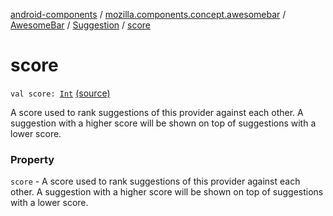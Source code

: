 [android-components](../../../index.md) / [mozilla.components.concept.awesomebar](../../index.md) / [AwesomeBar](../index.md) / [Suggestion](index.md) / [score](./score.md)

# score

`val score: `[`Int`](https://kotlinlang.org/api/latest/jvm/stdlib/kotlin/-int/index.html) [(source)](https://github.com/mozilla-mobile/android-components/blob/master/components/concept/awesomebar/src/main/java/mozilla/components/concept/awesomebar/AwesomeBar.kt#L97)

A score used to rank suggestions of this provider against each other. A suggestion with a higher
score will be shown on top of suggestions with a lower score.

### Property

`score` - A score used to rank suggestions of this provider against each other. A suggestion with a higher
score will be shown on top of suggestions with a lower score.